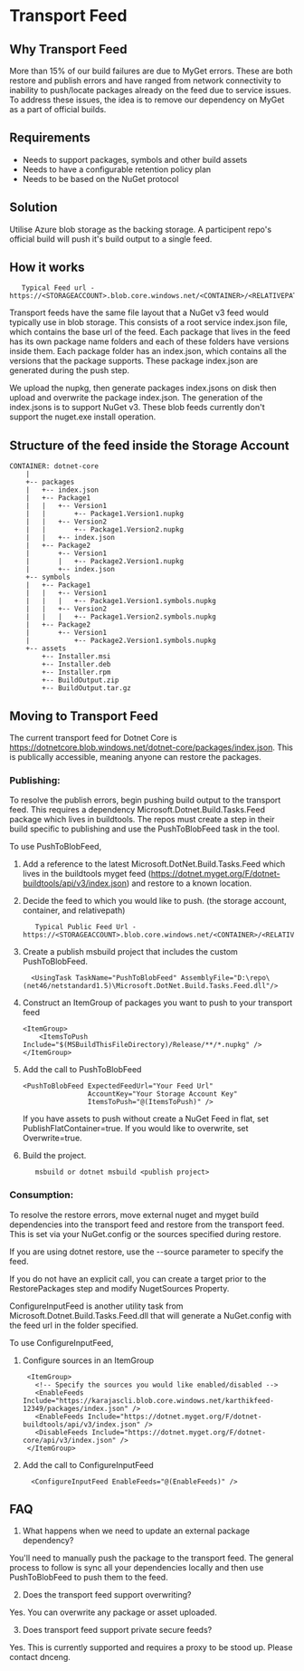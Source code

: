 # Transport Feed

## Why Transport Feed
More than 15% of our build failures are due to MyGet errors. These are both restore and publish errors and have ranged from network connectivity to inability to push/locate packages already on the feed due to service issues.
To address these issues, the idea is to remove our dependency on MyGet as a part of official builds. 

## Requirements
 * Needs to support packages, symbols and other build assets 
 * Needs to have a configurable retention policy plan
 * Needs to be based on the NuGet protocol
 
## Solution
Utilise Azure blob storage as the backing storage. A participent repo's official build will push it's build output to a single feed. 

## How it works
```
   Typical Feed url - https://<STORAGEACCOUNT>.blob.core.windows.net/<CONTAINER>/<RELATIVEPATH>/index.json
```
Transport feeds have the same file layout that a NuGet v3 feed would typically use in blob storage. This consists of a root service index.json file, which contains the base url of the feed. Each package that lives in the feed has its own package name folders and each of these folders have versions inside them. Each package folder has an index.json, which contains all the versions that the package supports. These package index.json are generated during the push step.

We upload the nupkg, then generate packages index.jsons on disk then upload and overwrite the package index.json. The generation of the index.jsons is to support NuGet v3. These blob feeds currently don't support the nuget.exe install operation.

## Structure of the feed inside the Storage Account

```
CONTAINER: dotnet-core
    |
    +-- packages
    |   +-- index.json
    |   +-- Package1
    |   |   +-- Version1
    |   |       +-- Package1.Version1.nupkg
    |   |   +-- Version2
    |   |       +-- Package1.Version2.nupkg
    |   |   +-- index.json
    |   +-- Package2
    |       +-- Version1
    |       |   +-- Package2.Version1.nupkg
    |       +-- index.json
    +-- symbols
    |   +-- Package1
    |   |   +-- Version1
    |   |   |   +-- Package1.Version1.symbols.nupkg
    |   |   +-- Version2
    |   |   |   +-- Package1.Version2.symbols.nupkg
    |   +-- Package2
    |       +-- Version1
    |           +-- Package2.Version1.symbols.nupkg
    +-- assets
        +-- Installer.msi
        +-- Installer.deb
        +-- Installer.rpm
        +-- BuildOutput.zip
        +-- BuildOutput.tar.gz
```

## Moving to Transport Feed

The current transport feed for Dotnet Core is https://dotnetcore.blob.windows.net/dotnet-core/packages/index.json. This is publically accessible, meaning anyone can restore the packages.

### Publishing: 
 To resolve the publish errors, begin pushing build output to the transport feed. This requires a dependency Microsoft.Dotnet.Build.Tasks.Feed package which lives in buildtools. The repos must create a step in their build specific to publishing and use the PushToBlobFeed task in the tool.
 
 To use PushToBlobFeed,
 

1. Add a reference to the latest Microsoft.DotNet.Build.Tasks.Feed which lives in the buildtools myget feed (https://dotnet.myget.org/F/dotnet-buildtools/api/v3/index.json) and restore to a known location.

2. Decide the feed to which you would like to push. (the storage account, container, and relativepath)

    ```
       Typical Public Feed Url - https://<STORAGEACCOUNT>.blob.core.windows.net/<CONTAINER>/<RELATIVEPATH>/index.json
    ```
    
3. Create a publish msbuild project that includes the custom PushToBlobFeed.
    ```
      <UsingTask TaskName="PushToBlobFeed" AssemblyFile="D:\repo\(net46/netstandard1.5)\Microsoft.DotNet.Build.Tasks.Feed.dll"/>
    ```
    
4. Construct an ItemGroup of packages you want to push to your transport feed
    ```
    <ItemGroup>
        <ItemsToPush Include="$(MSBuildThisFileDirectory)/Release/**/*.nupkg" />
    </ItemGroup>
    ```

5.  Add the call to PushToBlobFeed
    ```
    <PushToBlobFeed ExpectedFeedUrl="Your Feed Url"
                    AccountKey="Your Storage Account Key"
                    ItemsToPush="@(ItemsToPush)" />
    ```
    If you have assets to push without create a NuGet Feed in flat, set PublishFlatContainer=true. 
    If you would like to overwrite, set Overwrite=true.

6.  Build the project.
    ```
       msbuild or dotnet msbuild <publish project> 
    ```

### Consumption:
 To resolve the restore errors, move external nuget and myget build dependencies into the transport feed and restore from the transport feed. This is set via your NuGet.config or the sources specified during restore.

If you are using dotnet restore, use the --source parameter to specify the feed.

If you do not have an explicit call, you can create a target prior to the RestorePackages step and modify NugetSources Property.

ConfigureInputFeed is another utility task from Microsoft.Dotnet.Build.Tasks.Feed.dll that will generate a NuGet.config with the feed url in the folder specified.

To use ConfigureInputFeed,

1. Configure sources in an ItemGroup
   ```
    <ItemGroup>
      <!-- Specify the sources you would like enabled/disabled -->
      <EnableFeeds Include="https://karajascli.blob.core.windows.net/karthikfeed-12349/packages/index.json" />
      <EnableFeeds Include="https://dotnet.myget.org/F/dotnet-buildtools/api/v3/index.json" />
      <DisableFeeds Include="https://dotnet.myget.org/F/dotnet-core/api/v3/index.json" />
    </ItemGroup>

2. Add the call to ConfigureInputFeed
   ```
     <ConfigureInputFeed EnableFeeds="@(EnableFeeds)" />
   ```

## FAQ

1. What happens when we need to update an external package dependency?

You'll need to manually push the package to the transport feed. The general process to follow is sync all your dependencies locally and then use PushToBlobFeed to push them to the feed.

2. Does the transport feed support overwriting?

Yes. You can overwrite any package or asset uploaded.

3. Does transport feed support private secure feeds?

Yes. This is currently supported and requires a proxy to be stood up. Please contact dnceng.